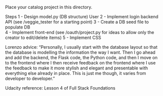 Place your catalog project in this directory.

Steps
1 - Design model.py (DB structure)
	User
2 - Implement login backend API (see /veggie_tester for a starting point)
3 - Create a DB seed file to populate DB	
4 - Implement front-end (see /oauth/project.py for ideas to allow only the creator to edit/delete items)
5 - Implement CSS


Lorenzo advice:
“Personally, I usually start with the database layout so that the database is modelling the information the way I want. Then I go ahead and add the backend, the Flask code, the Python code, and then I move on to the frontend where I then receive feedback on the frontend where I use the feedback to make it more stylish and elegant and presentable with everything else already in place. This is just me though, it varies from developer to developer.”

Udacity reference: Lesson 4 of Full Stack Foundations